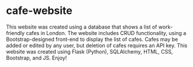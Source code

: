 # cafe-website

This website was created using a database that shows a list of work-friendly cafes in London. The website includes CRUD functionality, 
using a Bootstrap-designed front-end to display the list of cafes. Cafes may be added or edited by any user, but deletion of cafes requires 
an API key. This website was created using Flask (Python), SQLAlchemy, HTML, CSS, Bootstrap, and JS. Enjoy!
